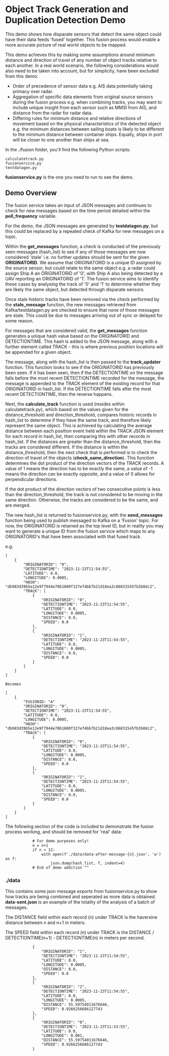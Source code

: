 # Object Track Generation and Duplication Detection Demo

This demo shows how disparate sensors that detect the same object could have their data feeds 'fused' together. This fusion process would enable a more accurate picture of real world objects to be mapped.

This demo achieves this by making some assumptions around minimum distance and direction of travel of any number of object tracks relative to each another. In a real world scenario, the following considerations would also need to be taken into account, but for simplicity, have been excluded from this demo:

- Order of precedence of sensor data e.g. AIS data potentially taking primacy over radar.
- Aggregation of specific data elements from original source sensors during the fusion process e.g. when combining tracks, you may want to include unique insight from each sensor such as MMSI from AIS, and distance from the radar for radar data.
- Differing rules for minimum distance and relative directions of movement based on the physical characteristics of the detected object e.g. the minimum distances between sailing boats is likely to be different to the minimum distance between container ships. Equally, ships in port will be closer to one another than ships at sea.

In the ./fusion folder, you'll find the following Python scripts:

```
calculatetrack.py
fusionservice.py
testdatagen.py
```

**fusionservice.py** is the one you need to run to see the demo.

## Demo Overview

The fusion service takes an input of JSON messages and continues to check for new messages based on the time period detailed within the **poll_frequency** variable.

For the demo, the JSON messages are generated by **testdatagen.py**, but this could be replaced by a repeated check of Kafka for new messages on a topic.

Within the **get_messages** function, a check is conducted of the previously seen messages (hash_list) to see if any of those messages are now considered 'stale' i.e. no further updates should be sent for the given **ORIGINATORID**.  We assume that ORIGINATORID is a unique ID assigned by the source sensor, but could relate to the same object e.g. a radar could assign Ship A an ORIGINATORID of '0', with Ship A also being detected by a UAV reporting an ORIGINATORID of '1'. The fusion service aims to identify these cases by analysing the track of '0' and '1' to determine whether they are likely the same object, but detected through disparate sensors.

Once stale historic tracks have been removed via the check performed by the **stale_message** function, the new messages retrieved from Kafka/testdatagen.py are checked to ensure that none of those messages are stale.  This could be due to messages arriving out of sync or delayed for some reason.

For messages that are considered valid, the **get_messages** function generates a unique hash value based on the ORIGINATORID and DETECTIONTIME. This hash is added to the JSON message, along with a further element called TRACK - this is where previous position locations will be appended for a given object.

The message, along with the hash_list is then passed to the **track_updater** function.  This function looks to see if the ORIGINATORID has previously been seen.  If it has been seen, then if the DETECTIONTIME on the message falls before the most recent DETECTIONTIME recorded for the message, the message is appended to the TRACK element of the existing record for that ORIGINATORID in hash_list.  If the DETECTIONTIME falls after the most recent DETECTIONTIME, then the reverse happens.

Next, the **calculate_track** function is used (resides within calculatetrack.py), which based on the values given for the distance_threshold and direction_threshold, compares historic records in hash_list to determine if they have the same track, and therefore likely represent the same object.  This is achieved by calculating the average distance between each position event held within the TRACK JSON element for each record in hash_list, then comparing this with other records in hash_list.  If the distances are greater than the distance_threshold, then the tracks are considered different.  If the distance is within the distance_threshold, then the next check that is performed is to check the direction of travel of the objects (**check_same_direction**).  This function determines the dot product of the direction vectors of the TRACK records. A value of 1 means the direction has to be exactly the same, a value of -1 means the direction can be exactly opposite, and a value of 0 allows for perpendicular directions. 

If the dot product of the direction vectors of two consecutive points is less than the direction_threshold, the track is not considered to be moving in the same direction. Otherwise, the tracks are considered to be the same, and are merged.

The new hash_list is returned to fusionservice.py, with the **send_messages** function being used to publish messaged to Kafka on a 'Fusion' topic. For now, the ORIGINATORID is retained as the top level ID, but in reality you may want to generate a unique ID from the fusion service which maps to any ORIGINATORID's that have been associated with that fused track. 

e.g.

```
[
    {
        "ORIGINATORID": "0",
        "DETECTIONTIME": "2023-11-23T11:54:55",
        "LATITUDE": 0.0,
        "LONGITUDE": 0.0005,
        "HASH": "db983d39b5e12e9f7944e70b1600f327ef4bb7b21d18ea3c86831545fb3b0dc2",
        "TRACK": [
            {
                "ORIGINATORID": "0",
                "DETECTIONTIME": "2023-11-23T11:54:55",
                "LATITUDE": 0.0,
                "LONGITUDE": 0.0005,
                "DISTANCE": 0.0,
                "SPEED": 0.0
            },
            {
                "ORIGINATORID": "1",
                "DETECTIONTIME": "2023-11-23T11:54:55",
                "LATITUDE": 0.0,
                "LONGITUDE": 0.0005,
                "DISTANCE": 0.0,
                "SPEED": 0.0
            }
        ]
    }
]

Becomes

[
    {
        "FUSIONID: "A"
        "ORIGINATORID": "0",
        "DETECTIONTIME": "2023-11-23T11:54:55",
        "LATITUDE": 0.0,
        "LONGITUDE": 0.0005,
        "HASH": "db983d39b5e12e9f7944e70b1600f327ef4bb7b21d18ea3c86831545fb3b0dc2",
        "TRACK": [
            {
                "ORIGINATORID": "0",
                "DETECTIONTIME": "2023-11-23T11:54:55",
                "LATITUDE": 0.0,
                "LONGITUDE": 0.0005,
                "DISTANCE": 0.0,
                "SPEED": 0.0
            },
            {
                "ORIGINATORID": "1",
                "DETECTIONTIME": "2023-11-23T11:54:55",
                "LATITUDE": 0.0,
                "LONGITUDE": 0.0005,
                "DISTANCE": 0.0,
                "SPEED": 0.0
            }
        ]
    }
]
```
The following section of the code is included to demonstrate the fusion process working, and should be removed for 'real' data:

```
            # For demo purposes only!
            n = n+1
            if n < 12:
                with open(f'./data/data-after-message-{n}.json', 'w') as f:
                    json.dump(hash_list, f, indent=4)
            # End of demo addition ^^
```

### ./data

This contains some json message exports from fusionservice.py to show how tracks are being combined and seperated as more data is obtained.  **data-sent.json** is an example of the totality of the analysis of a batch of messages.

The DISTANCE field within each record (n) under TRACK is the haversine distance between n and n+1 in meters.

The SPEED field within each record (n) under TRACK is the DISTANCE / DETECTIONTIME(n+1) - DETECTIONTIME(n) in meters per second.

```
            {
                "ORIGINATORID": "1",
                "DETECTIONTIME": "2023-11-23T11:54:55",
                "LATITUDE": 0.0,
                "LONGITUDE": 0.0005,
                "DISTANCE": 0.0,
                "SPEED": 0.0
            },
            {
                "ORIGINATORID": "2",
                "DETECTIONTIME": "2023-11-23T11:54:55",
                "LATITUDE": 0.0,
                "LONGITUDE": 0.0005,
                "DISTANCE": 55.59754011676646,
                "SPEED": 0.9266256686127743
            },
            {
                "ORIGINATORID": "0",
                "DETECTIONTIME": "2023-11-23T11:53:55",
                "LATITUDE": 0.0,
                "LONGITUDE": 0.001,
                "DISTANCE": 55.59754011676646,
                "SPEED": 0.9266256686127743
            }
```
